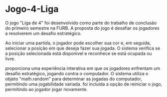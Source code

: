# Jogo-4-Liga

O jogo "Liga de 4" foi desenvolvido como parte do trabalho de conclusão do primeiro semestre na FURB. A proposta do jogo é desafiar os jogadores a resolverem um desafio estratégico. 

Ao iniciar uma partida, o jogador pode escolher sua cor e, em seguida, selecionar a posição em que deseja fazer sua jogada. O sistema verifica se a posição selecionada está disponível e reconhece se está ocupada ou livre.

 proporciona uma experiência interativa em que os jogadores enfrentam um desafio estratégico, jogando contra o computador. O sistema utiliza o objeto "math.random" para determinar as jogadas do computador, permitindo uma jogabilidade variada. foi incluída a opção de reiniciar o jogo, permitindo ao jogador jogar novamente.
